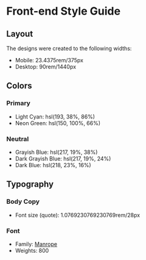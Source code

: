 # Front-end Style Guide

## Layout

The designs were created to the following widths:

- Mobile: 23.4375rem/375px
- Desktop: 90rem/1440px

## Colors

### Primary

- Light Cyan: hsl(193, 38%, 86%)
- Neon Green: hsl(150, 100%, 66%)

### Neutral

- Grayish Blue: hsl(217, 19%, 38%)
- Dark Grayish Blue: hsl(217, 19%, 24%)
- Dark Blue: hsl(218, 23%, 16%)

## Typography

### Body Copy

- Font size (quote): 1.0769230769230769rem/28px

### Font

- Family: [Manrope](https://fonts.google.com/specimen/Manrope)
- Weights: 800
